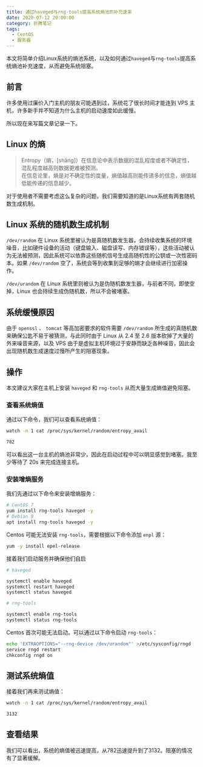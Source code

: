 ```yaml
---
title: 通过haveged与rng-tools提高系统熵池的补充速率
date: 2020-07-12 20:00:00
category: 折腾笔记
tags:
  - CentOS
  - 服务器
---
```


本文将简单介绍Linux系统的熵池系统，以及如何通过`haveged`与`rng-tools`提高系统熵池补充速度，从而避免系统阻塞。

## 前言

许多使用过廉价入门主机的朋友可能遇到过，系统花了很长时间才能连到 VPS 主机，许多新手并不知道为什么主机的启动速度如此缓慢。

所以现在来写篇文章记录一下。

## Linux 的熵

> Entropy（熵，[shāng]）在信息论中表示数据的混乱程度或者不确定性，混乱程度越高则数据更难被预测。  
> 在信息论里，熵是对不确定性的度量，熵值越高则能传递多的信息，熵值越低能传递的信息越少。

对于使用者不需要考虑这么复杂的问题，我们需要知道的是Linux系统有两套随机数生成机制。

## Linux 系统的随机数生成机制

`/dev/random` 在 Linux 系统里被认为是真随机数发生器，会持续收集系统的环境噪音，比如硬件设备的活动（键盘输入、磁盘读写、内存错误等），这些活动被认为无法被预测，因此系统可以依靠这些随机信号生成高随机性的公钥或一次性密码本。如果 `/dev/random` 空了，系统会等到收集到足够的熵才会继续进行加密操作。

`/dev/urandom` 在 Linux 系统里则被认为是伪随机数发生器，与前者不同，即使空掉，Linux 也会持续生成伪随机数，所以不会被堵塞。

## 系统缓慢原因

由于 `openssl` 、 `tomcat` 等高加密要求的软件需要 `/dev/random` 所生成的真随机数来确保公匙不易于被猜测，与此同时由于 Linux 从 2.4 至 2.6 版本砍掉了大量的外来噪音来源，以及 VPS 由于是虚拟主机环境过于安静而缺乏各种噪音，因此会出现随机数生成速度过慢所产生的阻塞现象。

## 操作

本文建议大家在主机上安装 `haveged` 和 `rng-tools` 从而大量生成熵值避免阻塞。

### 查看系统熵值

通过以下命令，我们可以查看系统熵值：

```bash
watch -n 1 cat /proc/sys/kernel/random/entropy_avail

782
```

可以看出这一台主机的熵池非常少，因此在启动过程中可以明显感觉到堵塞。我至少等待了 20s 来完成连接主机。

### 安装增熵服务

我们先通过以下命令来安装增熵服务：

```bash
# CentOS 7
yum install rng-tools haveged -y
# Debian 9
apt install rng-tools haveged -y
```

Centos 可能无法安装 `rng-tools`，需要根据以下命令添加 `enpl` 源：

```bash
yum -y install epel-release
```

接着我们启动服务并确保他们自启

```bash
# haveged

systemctl enable haveged
systemctl restart haveged 
systemctl status haveged

# rng-tools

systemctl enable rng-tools 
systemctl status rng-tools
```

Centos 首次可能无法启动。可以通过以下命令启动 `rng-tools`：

```bash
echo 'EXTRAOPTIONS="--rng-device /dev/urandom"' >/etc/sysconfig/rngd 
service rngd restart 
chkconfig rngd on
```

## 测试系统熵值

接着我们再来测试熵值：

```bash
watch -n 1 cat /proc/sys/kernel/random/entropy_avail

3132
```

## 查看结果

我们可以看出，系统的熵值被迅速提高，从782迅速提升到了3132。阻塞的情况有了显著缓解。